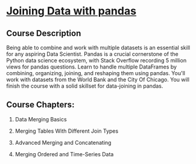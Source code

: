 # [Joining Data with pandas](https://learn.datacamp.com/courses/joining-data-with-pandas)

## Course Description

Being able to combine and work with multiple datasets is an essential skill for any aspiring Data Scientist. Pandas is a crucial cornerstone of the Python data science ecosystem, with Stack Overflow recording 5 million views for pandas questions. Learn to handle multiple DataFrames by combining, organizing, joining, and reshaping them using pandas. You'll work with datasets from the World Bank and the City Of Chicago. You will finish the course with a solid skillset for data-joining in pandas.






## Course Chapters:
1. Data Merging Basics


2. Merging Tables With Different Join Types


3. Advanced Merging and Concatenating


4. Merging Ordered and Time-Series Data







